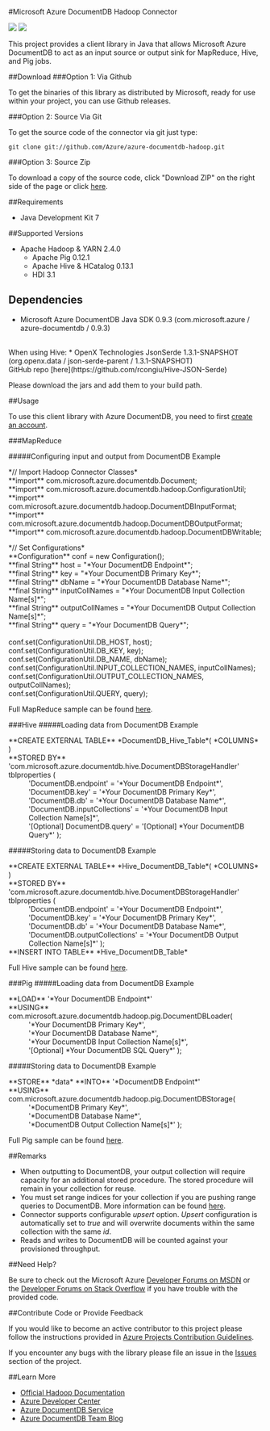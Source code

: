 #Microsoft Azure DocumentDB Hadoop Connector

![](https://img.shields.io/github/release/azure/azure-documentdb-hadoop.svg)
![](https://img.shields.io/github/issues/azure/azure-documentdb-hadoop.svg)

This project provides a client library in Java that allows Microsoft Azure DocumentDB to act as an input source or output sink for MapReduce, Hive, and Pig jobs.

##Download
###Option 1: Via Github

To get the binaries of this library as distributed by Microsoft, ready for use within your project, you can use Github releases.

###Option 2: Source Via Git

To get the source code of the connector via git just type:

    git clone git://github.com/Azure/azure-documentdb-hadoop.git

###Option 3: Source Zip

To download a copy of the source code, click "Download ZIP" on the right side of the page or click [here](https://github.com/Azure/azure-documentdb-hadoop/archive/master.zip). 

##Requirements
* Java Development Kit 7

##Supported Versions
* Apache Hadoop & YARN 2.4.0
    * Apache Pig 0.12.1
    * Apache Hive & HCatalog 0.13.1
    * HDI 3.1

## Dependencies
* Microsoft Azure DocumentDB Java SDK 0.9.3 (com.microsoft.azure / azure-documentdb / 0.9.3)
</br>
When using Hive:
* OpenX Technologies JsonSerde 1.3.1-SNAPSHOT (org.openx.data / json-serde-parent / 1.3.1-SNAPSHOT)
</br>
GitHub repo [here](https://github.com/rcongiu/Hive-JSON-Serde)

Please download the jars and add them to your build path. 

##Usage

To use this client library with Azure DocumentDB, you need to first [create an account](http://azure.microsoft.com/en-us/documentation/articles/documentdb-create-account/).

###MapReduce

#####Configuring input and output from DocumentDB Example
<p>
<d1>
<dt>*// Import Hadoop Connector Classes*</dt>
<dt>**import** com.microsoft.azure.documentdb.Document;</dt>
<dt>**import** com.microsoft.azure.documentdb.hadoop.ConfigurationUtil;</dt>
<dt>**import** com.microsoft.azure.documentdb.hadoop.DocumentDBInputFormat;</dt>
<dt>**import** com.microsoft.azure.documentdb.hadoop.DocumentDBOutputFormat;</dt>
<dt>**import** com.microsoft.azure.documentdb.hadoop.DocumentDBWritable;</dt>
</d1>
</p>
<p>
<d1>
<dt>*// Set Configurations*</dt>
<dt>**Configuration** conf = new Configuration();</dt>
<dt>**final String** host = "*Your DocumentDB Endpoint*";</dt>
<dt>**final String** key = "*Your DocumentDB Primary Key*";</dt>
<dt>**final String** dbName = "*Your DocumentDB Database Name*";</dt>
<dt>**final String** inputCollNames = "*Your DocumentDB Input Collection Name[s]*";</dt>
<dt>**final String** outputCollNames = "*Your DocumentDB Output Collection Name[s]*";</dt>
<dt>**final String** query = "*Your DocumentDB Query*";</dt>
<br/>
<dt>conf.set(ConfigurationUtil.DB_HOST, host);</dt>
<dt>conf.set(ConfigurationUtil.DB_KEY, key);</dt>
<dt>conf.set(ConfigurationUtil.DB_NAME, dbName);</dt>
<dt>conf.set(ConfigurationUtil.INPUT_COLLECTION_NAMES, inputCollNames);</dt>
<dt>conf.set(ConfigurationUtil.OUTPUT_COLLECTION_NAMES, outputCollNames);</dt>
<dt>conf.set(ConfigurationUtil.QUERY, query);</dt>
</d1>
</p>

Full MapReduce sample can be found [here]().

###Hive
#####Loading data from DocumentDB Example
<p>
<d1>
<dt>**CREATE EXTERNAL TABLE** *DocumentDB_Hive_Table*( *COLUMNS* ) </dt>
<dt>**STORED BY** 'com.microsoft.azure.documentdb.hive.DocumentDBStorageHandler' </dt>
<dt>tblproperties ( </dt>
<dd>'DocumentDB.endpoint' = '*Your DocumentDB Endpoint*', </dd>
<dd>'DocumentDB.key' = '*Your DocumentDB Primary Key*', </dd>
<dd>'DocumentDB.db' = '*Your DocumentDB Database Name*', </dd>
<dd>'DocumentDB.inputCollections' = '*Your DocumentDB Input Collection Name[s]*', </dd>
<dd>'[Optional] DocumentDB.query' = '[Optional] *Your DocumentDB Query*' );</dd>
</d1>
</p>

#####Storing data to DocumentDB Example
<p>
<d1>
<dt>**CREATE EXTERNAL TABLE** *Hive_DocumentDB_Table*( *COLUMNS* )</dt> 
<dt>**STORED BY** 'com.microsoft.azure.documentdb.hive.DocumentDBStorageHandler' </dt>
<dt>tblproperties ( </dt> 
<dd>'DocumentDB.endpoint' = '*Your DocumentDB Endpoint*', </dd>
<dd>'DocumentDB.key' = '*Your DocumentDB Primary Key*', </dd>
<dd>'DocumentDB.db' = '*Your DocumentDB Database Name*', </dd>
<dd>'DocumentDB.outputCollections' = '*Your DocumentDB Output Collection Name[s]*' ); </dd>
<dt>**INSERT INTO TABLE** *Hive_DocumentDB_Table* </dt>
</d1>
</p>

Full Hive sample can be found [here]().

###Pig
#####Loading data from DocumentDB Example
<p>
<d1>
<dt>**LOAD** '*Your DocumentDB Endpoint*' </dt>
<dt>**USING** com.microsoft.azure.documentdb.hadoop.pig.DocumentDBLoader( </dt>
<dd>'*Your DocumentDB Primary Key*', </dd> 
<dd>'*Your DocumentDB Database Name*',</dd> 
<dd>'*Your DocumentDB Input Collection Name[s]*',</dd>
<dd>'[Optional] *Your DocumentDB SQL Query*' ); </dd> 
</d1>
</p>

#####Storing data to DocumentDB Example
<p>
<d1>
<dt>**STORE** *data*  **INTO** '*DocumentDB Endpoint*' </dt> 
<dt>**USING** com.microsoft.azure.documentdb.hadoop.pig.DocumentDBStorage( </dt>
<dd>'*DocumentDB Primary Key*',</dd> 
<dd>'*DocumentDB Database Name*',</dd> 
<dd>'*DocumentDB Output Collection Name[s]*' ); </dd>
</d1>
</p>

Full Pig sample can be found [here]().

##Remarks
* When outputting to DocumentDB, your output collection will require capacity for an additional stored procedure. The stored procedure will remain in your collection for reuse.
* You must set range indices for your collection if you are pushing range queries to DocumentDB. More information can be found [here](http://azure.microsoft.com/en-us/documentation/articles/documentdb-indexing-policies/).
* Connector supports configurable *upsert* option. *Upsert* configuration is automatically set to *true* and will overwrite documents within the same collection with the same *id*.
* Reads and writes to DocumentDB will be counted against your provisioned throughput.

##Need Help?

Be sure to check out the Microsoft Azure [Developer Forums on MSDN](https://social.msdn.microsoft.com/forums/azure/en-US/home?forum=AzureDocumentDB) or the [Developer Forums on Stack Overflow](http://stackoverflow.com/questions/tagged/azure-documentdb) if you have trouble with the provided code.

##Contribute Code or Provide Feedback

If you would like to become an active contributor to this project please follow the instructions provided in [Azure Projects Contribution Guidelines](http://azure.github.io/guidelines.html).

If you encounter any bugs with the library please file an issue in the [Issues](https://github.com/Azure/azure-documentdb-hadoop/issues) section of the project.

##Learn More
* [Official Hadoop Documentation](http://hadoop.apache.org/docs/current/hadoop-project-dist/hadoop-common/ClusterSetup.html)
* [Azure Developer Center](http://azure.microsoft.com/en-us/develop/java/)
* [Azure DocumentDB Service](http://azure.microsoft.com/en-us/documentation/services/documentdb/)
* [Azure DocumentDB Team Blog](http://blogs.msdn.com/b/documentdb/)